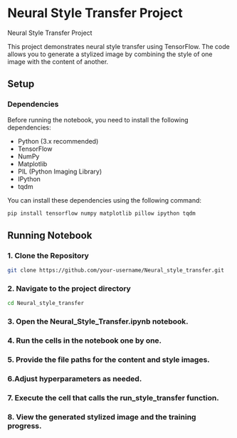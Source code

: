 # Neural Style Transfer Project

Neural Style Transfer Project

This project demonstrates neural style transfer using TensorFlow. The code allows you to generate a stylized image by combining the style of one image with the content of another.

## Setup

### Dependencies

Before running the notebook, you need to install the following dependencies:

- Python (3.x recommended)
- TensorFlow
- NumPy
- Matplotlib
- PIL (Python Imaging Library)
- IPython
- tqdm

You can install these dependencies using the following command:

```bash
pip install tensorflow numpy matplotlib pillow ipython tqdm
```
## Running Notebook

### 1. Clone the Repository
```bash
git clone https://github.com/your-username/Neural_style_transfer.git
```
### 2. Navigate to the project directory
```bash
cd Neural_style_transfer
```
### 3. Open the Neural_Style_Transfer.ipynb notebook.

### 4. Run the cells in the notebook one by one.

### 5. Provide the file paths for the content and style images.

### 6.Adjust hyperparameters as needed.

### 7. Execute the cell that calls the run_style_transfer function.

### 8. View the generated stylized image and the training progress.



